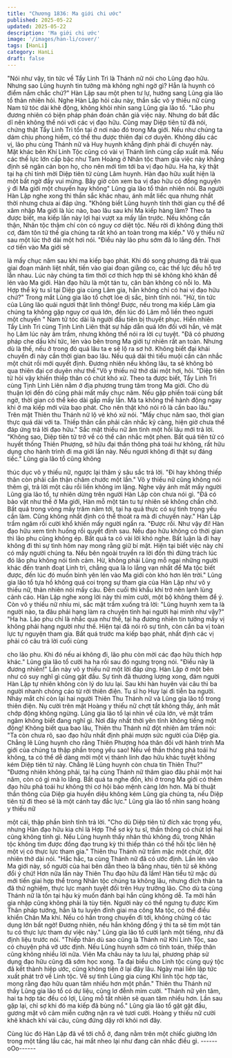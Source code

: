 ```yaml
---
title: "Chương 1836: Ma giới chi ước"
published: 2025-05-22
updated: 2025-05-22
description: 'Ma giới chi ước'
image: '/images/han-li/cover/'
tags: [HanLi]
category: HanLi
draft: false
---
```


"Nói như vậy, tin tức về Tẩy Linh Trì là Thánh nữ nói cho Lũng
đạo hữu. Nhưng sao Lũng huynh tin tưởng mà không nghi ngờ
gì? Hẳn là huynh có điểm nắm chắc chứ?" Hàn Lập sau một phen
tư lự, hướng sang Lũng gia lão tổ thản nhiên hỏi.
Nghe Hàn Lập hỏi câu này, thần sắc võ y thiếu nữ cùng Nam tử
tóc dài khẽ động, không khỏi nhìn sang Lũng gia lão tổ.
"Lão phu đương nhiên có biện pháp phán đoán chân giả việc này.
Nhưng do bất đắc dĩ nên không thể nói với các vị đạo hữu. Cũng
may Diệp tiên tử đã nói, chứng thật Tẩy Linh Trì tồn tại ở nơi nào
đó trong Ma giới. Nếu như chúng ta dám chịu phong hiểm, có thể
thu được thiên đại cơ duyên. Không dấu các vị, lão phu cùng
Thánh nữ và Huy huynh khẳng định phải đi chuyến này. Mặt khác
bên Khí Linh Tộc cũng có vài vị Thánh linh cùng cấp xuất mã.
Nếu các thế lực lớn cấp bậc như Tam Hoàng ở Nhân tộc tham gia
việc này khẳng định sẽ ngăn cản bọn họ, cho nên mới tìm tới ba
vị đạo hữu. Ha ha, kỳ thật tại hạ chỉ tính mời Diệp tiên tử cùng
Lâm huynh. Hàn đạo hữu xuất hiện là một bất ngờ đầy vui mừng.
Bây giờ còn xem ba vị đạo hữu có đồng nguyện ý đi Ma giới một
chuyến hay không" Lũng gia lão tổ thản nhiên nói.
Ba người Hàn Lập nghe xong thì thần sắc khác nhau, ánh mắt
liếc qua nhưng nhất thời nhưng chưa ai đáp ứng.
"Không biết Lũng huynh tính thời gian cụ thể để xâm nhập Ma giới
là lúc nào, bao lâu sau khi Ma kiếp hàng lâm? Theo ta được biết,
ma kiếp lần này lợi hại vượt xa mấy lần trước. Nếu không cẩn
thận, Nhân tộc thậm chí còn có nguy cơ diệt tộc. Nếu rời đi không
đúng thời cơ, đám tôn tử thế gia chúng ta rất khó an toàn trong
ma kiếp." Võ y thiếu nữ sau một lúc thở dài một hơi nói.
"Điều này lão phu sớm đã lo lắng đến. Thời cơ tiến vào Ma giới sẽ

là mấy chục năm sau khi ma kiếp bạo phát. Khi đó song phương
đã trải qua giai đoạn mãnh liệt nhất, tiến vào giai đoạn giằng co,
các thế lực đều hỗ trợ lẫn nhau. Lúc này chúng ta tìm thời cơ
thích hợp thì sẽ không khó khăn để lén vào Ma giới. Hàn đạo hữu
là một tán tu, căn bản không có nỗi lo. Mà Hợp thể kỳ tu sĩ tại
Diệp gia cùng Lâm gia, hẳn không chỉ có hai vị đạo hữu chứ?"
Trong mắt Lũng gia lão tổ chợt lóe dị sắc, bình tĩnh nói.
"Hừ, tin tức của Lũng lão quái ngươi thật linh thông! Được, nếu
trong ma kiếp Lâm gia chúng ta không gặp nguy cơ quá lớn, đến
lúc đó Lâm mỗ liền theo ngươi một chuyến " Nam tử tóc dài là
người đầu tiên bị thuyết phục.
Hiển nhiên Tẩy Linh Trì cùng Tịnh Linh Liên thật sự hấp dẫn quá
lớn đối với hắn, vẻ mặt họ Lâm lúc này âm trầm, nhưng không thể
nói ra lời cự tuyệt.
"Đã có phương pháp che dấu khí tức, lén vào bên trong Ma giới tự
nhiên rất an toàn. Nhưng dù là thế, nếu ở trong đó quá lâu ta e sẽ
lộ ra sơ hở. Không biết đại khái chuyến đi này cần thời gian bao
lâu. Nếu quá dài thì tiểu muội cần cân nhắc một chút rồi mới
quyết định. Đương nhiên nếu không lâu, ta sẽ không bỏ qua thiên
đại cơ duyên như thế."Võ y thiếu nữ thở dài một hơi, hỏi.
"Diệp tiên tử hỏi vậy khiến thiếp thân có chút khó xử. Theo ta
được biết, Tẩy Linh Trì cùng Tịnh Linh Liên nằm ở địa phương
trung tâm trong Ma giới. Cho dù thuận lợi đến đó cũng phải mất
mấy chục năm. Nếu gặp phiền toái cùng bất ngờ, thời gian có thể
kéo dài gấp mấy lần. Mà ta không thể hành động ngay khi ở ma
kiếp mới vừa bạo phát. Cho nên thật khó nói rõ là cần bao lâu."
Trên mặt Thiên thu Thánh nữ lộ vẻ khó xử nói.
"Mấy chục năm sao, thời gian thực quá dài với ta. Thiếp thân cần
phải cân nhắc kỹ càng, hiện giờ chưa thể đáp ứng trả lời đạo
hữu." Sắc mặt thiếu nữ âm tình một hồi lâu mới trả lời.
"Không sao, Diệp tiên tử trở về có thể cân nhắc một phen. Bất
quá tiên tử có huyết thống Thiên Phượng, sở hữu đại thần thông
phá toái hư không, rất hữu dụng cho hành trình đi ma giới lần này.
Nếu ngươi không đi thật sự đáng tiếc." Lũng gia lão tổ cũng không

thúc dục võ y thiếu nữ, ngược lại thâm ý sâu sắc trả lời.
"Đi hay không thiếp thân còn phải cẩn thận châm chước một lần."
Võ y thiếu nữ cũng không nói thêm gì, trả lời một câu rồi liền
không im lặng.
Nghe vậy ánh mắt mấy người Lũng gia lão tổ, tự nhiên dừng trên
người Hàn Lập còn chưa nói gì.
"Đã có bảo vật như thế ở Ma giới, Hàn mỗ một tán tu tự nhiên sẽ
không chần chờ. Bất quá trong vòng mấy trăm năm tới, tại hạ quả
thực có sự tình trọng yếu cần làm. Cũng không nhất định có thể
thoát ra mà đi chuyến này." Hàn Lập trầm ngâm rồi cười khổ
khiến mấy người ngẩn ra.
"Được rồi. Như vậy đi! Hàn đạo hữu xem tình huống rồi quyết định
sau. Nếu đạo hữu không có thời gian thì lão phu cũng không ép.
Bất quá ta có vài lời khó nghe. Bất luận là đi hay không đi thì sự
tình hôm nay mong rằng giữ bí mật. Hiện tại biết việc này chỉ có
mấy người chúng ta. Nếu bên ngoài truyền ra lời đồn thì đừng
trách lúc đó lão phu không nói tình cảm. Hừ, không phải Lũng mỗ
ngại những người khác đến tranh đoạt Linh trì, chẳng qua là lo
lắng vạn nhất để Ma tộc biết được, đến lúc đó muốn bình yên lén
vào Ma giới còn khó hơn lên trời." Lũng gia lão tổ tựa hồ không
quá coi trọng sự tham gia của Hàn Lập như võ y thiếu nữ, thản
nhiên nói mấy câu. Đến cuối thì khẩu khí trở nên lạnh lùng cảnh
cáo.
Hàn Lập nghe xong lời này thì mỉm cười, một bộ không thèm để
ý.
Còn võ y thiếu nữ nhíu mi, sắc mặt trầm xuống trả lời:
"Lũng huynh xem ta là người nào, ta đâu phải hạng làm ra chuyện
tình hại người hại mình như vậy?"
"Ha ha. Lão phu chỉ là nhắc qua như thế, tại hạ đương nhiên tin
tưởng mấy vị không phải hạng người như thế. Hiện tại đã nói rõ
sự tình, còn cần ba vị toàn lực tự nguyện tham gia. Bất quá trước
ma kiếp bạo phát, nhất định các vị phải có câu trả lời cuối cùng

cho lão phu. Khi đó nếu ai không đi, lão phu còn mời các đạo hữu
thích hợp khác." Lũng gia lão tổ cười ha ha rồi sau đó ngưng
trọng nói.
"Điều này là đương nhiên!" Lần này võ y thiếu nữ một lời đáp
ứng.
Hàn Lập ở một bên như có suy nghĩ gì cũng gật đầu.
Sự tình đã thương lượng xong, đám người Hàn Lập tự nhiên
không còn lý do lưu lại. Sau khi hàn huyên vài câu thì ba người
nhanh chóng cáo từ rời thiên điện.
Tu sĩ họ Huy lại đi tiễn ba người.
Nháy mắt chỉ còn lại hai người Thiên Thu Thánh nữ và Lũng gia
lão tổ trong thiên điện.
Nụ cười trên mặt Hoàng y thiếu nữ chợt tắt không thấy, ánh mắt
chớp động không ngừng. Lũng gia lão tổ lại nhìn về cửa lớn, vẻ
mặt trầm ngâm không biết đang nghĩ gì.
Nơi đây nhất thời yên tĩnh không tiếng một động!
Không biết qua bao lâu, Thiên thu Thánh nữ đột nhiên âm trầm
nói:
"Ta còn chưa rõ, sao đạo hữu nhất định phải mượn sức người của
Diệp gia. Chẳng lẽ Lũng huynh cho rằng Thiên Phượng hóa thân
đối với hành trình Ma giới của chúng ta thập phần trọng yếu sao!
Nếu về thần thông phá toái hư không, ta có thể dễ dàng mời một
vị thánh linh đạo hữu khác tuyệt không kém Diệp tiên tử này.
Chẳng lẽ Lũng huynh còn chưa tin Thiên Thu?"
"Đương nhiên không phải, tại hạ cùng Thánh nữ thâm giao đâu
phải một hai năm, còn có gì mà lo lắng. Bất quá ta nghe đồn, khi
ở trong Ma giới có thêm đạo hữu phá toái hư không thì cơ hội bảo
mệnh càng lớn hơn. Mà bí thuật thần thông của Diệp gia huyền
diệu không kém Lũng gia chúng ta, nếu Diệp tiên tử đi theo sẽ là
một cánh tay đắc lực." Lũng gia lão tổ nhìn sang hoàng y thiếu nữ

một cái, thập phần bình tĩnh trả lời.
"Cho dù Diệp tiên tử đích xác trọng yếu, nhưng Hàn đạo hữu kia
chỉ là Hợp Thể sơ kỳ tu sĩ, thần thông có chút lợi hại cũng không
tính gì. Nếu Lũng huynh thấy nhân thủ không đủ, trong Nhân tộc
không tìm được đồng đạo trung kỳ thì thiếp thân có thể hồi tộc liên
hệ một vị có thực lực tham gia." Thiên thu Thánh nữ trầm mặc
một chút, đột nhiên thở dài nói.
"Hắc hắc, ta cùng Thánh nữ đã có ước định. Lần lén vào Ma giới
này, số người của hai bên dẫn theo là bằng nhau, tiên tử sẽ không
đổi ý chứ! Hơn nữa lần này Thiên Thu đạo hữu đã lầm! Hàn tiểu
tử mặc dù mới tiến giai hợp thể trong Nhân tộc chúng ta không
lâu, nhưng đích thân ta đã thử nghiệm, thực lực mạnh tuyệt đối
trên Huy trưởng lão. Cho dù ta cùng Thánh nữ là tồn tại hậu kỳ
muốn đánh bại hắn cũng không dễ. Ta mời hắn gia nhập cũng
không phải là tùy tiện. Người này có thể ngưng tụ được Kim Thân
pháp tướng, hẳn là tu luyện đỉnh giai ma công Ma tộc, có thể điều
khiển Chân Ma khí. Nếu có hắn trong chuyến đi tới, không chừng
có tác dụng lớn bất ngờ! Đương nhiên, nếu hắn không đồng ý thì
ta sẽ tìm một tán tu có thực lực tham dự việc này." Lũng gia lão tổ
cười lạnh một tiếng, như đã định liệu trước nói.
"Thiếp thân dù sao cũng là Thánh nữ Khí Linh Tộc, sao có chuyện
phá vỡ ước định. Nếu Lũng huynh sớm có tính toán, thiếp thân
cũng không nhiều lời nữa. Viên Ma châu này ta lưu lại, phương
pháp sử dụng đạo hữu cũng đã sớm học xong. Ta đại biểu cho
Linh tộc cùng quý tộc đã kết thành hiệp ước, cũng không tiện ở lại
đây lâu. Ngày mai liền lập tức xuất phát trở về Linh tộc. Về sự tình
Lũng gia cùng Khí linh tộc hợp tác, mong rằng đạo hữu quan tâm
nhiều hơn một phần." Thiên thu Thánh nữ thấy Lũng gia lão tổ có
dự liệu, cũng lơ đễnh mỉm cười.
"Thánh nữ yên tâm, hai ta hợp tác đều có lợi, Lũng mỗ tất nhiên
sẽ quan tâm nhiều hơn. Lần sau gặp lại, chỉ sợ khi đó ma kiếp đã
bùng nổ." Lũng gia lão tổ gật gật đầu, gương mặt vô cảm miễn
cưỡng nặn ra vẻ tươi cười.
Hoàng y thiếu nữ cười khẽ khách khí vài câu, cũng đứng dậy rời
khỏi nơi đây.

Cùng lúc đó Hàn Lập đã về tới chỗ ở, đang nằm trên một chiếc
giường lớn trong một tầng lầu các, hai mắt nheo lại như đang cân
nhắc điều gì.
------oOo------
